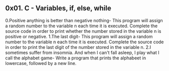 ## 0x01. C - Variables, if, else, while
 0.Positive anything is better than negative nothing- This program will assign a random number to the variable n each time it is executed. Complete the source code in order to print whether the number stored in the variable n is positive or negative.
 1.The last digit- This program will assign a random number to the variable n each time it is executed. Complete the source code in order to print the last digit of the number stored in the variable n.
 2.I sometimes suffer from insomnia. And when I can't fall asleep, I play what I call the alphabet game- Write a program that prints the alphabeet in lowercase, followed by a new line.
